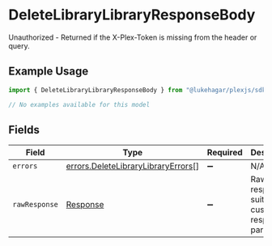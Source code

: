 # DeleteLibraryLibraryResponseBody

Unauthorized - Returned if the X-Plex-Token is missing from the header or query.

## Example Usage

```typescript
import { DeleteLibraryLibraryResponseBody } from "@lukehagar/plexjs/sdk/models/errors";

// No examples available for this model
```

## Fields

| Field                                                                                           | Type                                                                                            | Required                                                                                        | Description                                                                                     |
| ----------------------------------------------------------------------------------------------- | ----------------------------------------------------------------------------------------------- | ----------------------------------------------------------------------------------------------- | ----------------------------------------------------------------------------------------------- |
| `errors`                                                                                        | [errors.DeleteLibraryLibraryErrors](../../../sdk/models/errors/deletelibrarylibraryerrors.md)[] | :heavy_minus_sign:                                                                              | N/A                                                                                             |
| `rawResponse`                                                                                   | [Response](https://developer.mozilla.org/en-US/docs/Web/API/Response)                           | :heavy_minus_sign:                                                                              | Raw HTTP response; suitable for custom response parsing                                         |